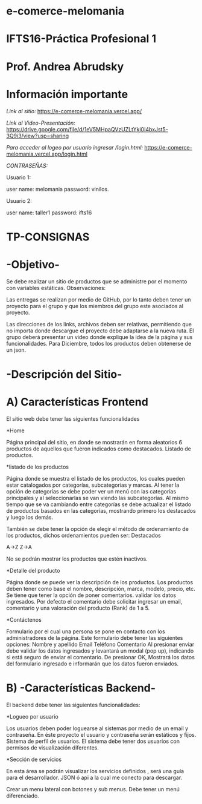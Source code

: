 # e-comerce-melomania
# IFTS16-Práctica Profesional 1
# Prof. Andrea Abrudsky 


# Información importante

*Link al sitio:* https://e-comerce-melomania.vercel.app/

*Link al Video-Presentación:* https://drive.google.com/file/d/1eV5MHpaQVzUZLtYkj0I4bxJst5-3Q9i3/view?usp=sharing

*Para acceder al logeo por usuario ingresar /login.html:* https://e-comerce-melomania.vercel.app/login.html

*CONTRASEÑAS:*

Usuario 1: 

user name: melomania
password: vinilos.

Usuario 2: 

user name: taller1
password: ifts16

# TP-CONSIGNAS

# -Objetivo-

Se debe realizar un sitio de productos que se administre por el momento con variables estáticas.
Observaciones:

Las entregas se realizan por medio de GitHub, por lo tanto deben tener un proyecto para el grupo y que los miembros del grupo este asociados al proyecto.

Las direcciones de los links, archivos deben ser relativas, permitiendo que no importa donde descargue el proyecto debe adaptarse a la nueva ruta.
El grupo deberá presentar un video donde explique la idea de la página y sus funcionalidades.
Para Diciembre, todos los productos deben obtenerse de un json.


# -Descripción del Sitio-


# A) Características Frontend 
El sitio web debe tener las siguientes funcionalidades

*Home

Página principal del sitio, en donde se mostrarán en forma aleatorios 6 productos de aquellos que fueron indicados como destacados.
Listado de productos.


*listado de los productos

Página donde se muestra el listado de los productos, los cuales pueden estar catalogados por categorías, subcategorías y marcas.
Al tener la opción de categorías se debe poder ver un menú con las categorías principales y al seleccionarlas se van viendo las subcategorías. Al mismo tiempo que se va cambiando entre categorías se debe actualizar el listado de productos basados en las categorías, mostrando primero los destacados y luego los demás.

También se debe tener la opción de elegir el método de ordenamiento de los productos, dichos ordenamientos pueden ser:
Destacados

A->Z
Z->A

No se podrán mostrar los productos que estén inactivos.


*Detalle del producto

Página donde se puede ver la descripción de los productos. Los productos deben tener como base el nombre, descripción, marca, modelo, precio, etc.
Se tiene que tener la opción de poner comentarios. validar los datos ingresados.
Por defecto el comentario debe solicitar ingresar un email, comentario y una valoración del producto (Rank) de 1 a 5. 


*Contáctenos

Formulario por el cual una persona se pone en contacto con los administradores de la página.
Este formulario debe tener las siguientes opciones:
Nombre y apellido
Email
Teléfono
Comentario
Al presionar enviar debe validar los datos ingresados y  levantará un modal (pop up), indicando si está seguro de enviar el comentario. De presionar OK, Mostrará los datos del formulario ingresado e informarán que los datos fueron enviados.



# B) -Características Backend-

El backend debe tener las siguientes funcionalidades:

*Logueo por usuario

Los usuarios deben poder loguearse al sistemas por medio de un email y contraseña. En éste proyecto el usuario y contraseña serán estáticos y fijos.
Sistema de perfil de usuarios. El sistema debe tener dos usuarios con permisos de visualización diferentes.


*Sección de servicios

En esta área se podrán visualizar los servicios definidos , será una guía para el desarrollador.
JSON ó api a la cual me conecto para descargar.


Crear un menu lateral con botones y sub menus.
Debe tener un menú diferenciado.
